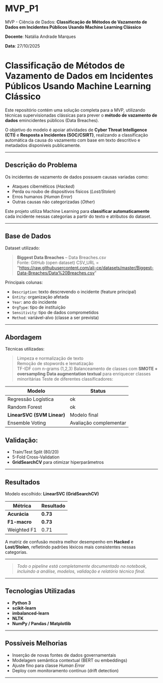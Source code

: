 # MVP_P1
MVP - Ciência de Dados: **Classificação de Métodos de Vazamento de Dados em Incidentes Públicos Usando Machine Learning Clássico**

**Docente**: Natália Andrade Marques

**Data**: 27/10/2025

# Classificação de Métodos de Vazamento de Dados em Incidentes Públicos Usando Machine Learning Clássico

Este repositório contém uma solução completa para a MVP, utilizando técnicas supervisionadas clássicas para prever o **método de vazamento de dados** emincidentes públicos (Data Breaches).

O objetivo do modelo é apoiar atividades de **Cyber Threat Intelligence (CTI)** e **Resposta a Incidentes (SOC/CSIRT)**, realizando a classificação automática da causa do vazamento com base em texto descritivo e metadados disponíveis publicamente.

---

## Descrição do Problema

Os incidentes de vazamento de dados possuem causas variadas como:

- Ataques cibernéticos (*Hacked*)
- Perda ou roubo de dispositivos físicos (*Lost/Stolen*)
- Erros humanos (*Human Error*)
- Outras causas não categorizadas (*Other*)

Este projeto utiliza Machine Learning para **classificar automaticamente** cada incidente nessas categorias a partir do texto e atributos do dataset.

---

## Base de Dados

Dataset utilizado:

> **Biggest Data Breaches** – Data Breaches.csv  
> Fonte: GitHub (open dataset)
> CSV_URL = "https://raw.githubusercontent.com/ali-ce/datasets/master/Biggest-Data-Breaches/Data%20Breaches.csv"

Principais colunas:
- `Description`: texto descrevendo o incidente (feature principal)
- `Entity`: organização afetada
- `Year`: ano do incidente
- `OrgType`: tipo de instituição
- `Sensitivity`: tipo de dados comprometidos
- `Method`: variável-alvo (classe a ser prevista)

---

## Abordagem

Técnicas utilizadas:

> Limpeza e normalização de texto  
> Remoção de stopwords e lematização  
> TF-IDF com n-grams (1,2,3)
> Balanceamento de classes com **SMOTE + oversampling**
> **Data augmentation textual** para enriquecer classes minoritárias
> Teste de diferentes classificadores:

| Modelo | Status |
|--------|--------|
| Regressão Logística | ok |
| Random Forest | ok |
| **LinearSVC (SVM Linear)** |  Modelo final |
| Ensemble Voting | Avaliação complementar |

## Validação:
- Train/Test Split (80/20)
- 5-Fold Cross-Validation
- **GridSearchCV** para otimizar hiperparâmetros

---

## Resultados

Modelo escolhido: **LinearSVC (GridSearchCV)**

| Métrica | Resultado |
|--------|----------|
| **Acurácia** | **0.73** |
| **F1-macro** | **0.73** |
| Weighted F1 | 0.71 |

A matriz de confusão mostra melhor desempenho em **Hacked** e **Lost/Stolen**, refletindo padrões léxicos mais consistentes nessas categorias.

---


> *Todo o pipeline está completamente documentado no notebook, incluindo a análise, modelos, validação e relatório técnico final.*

---

## Tecnologias Utilizadas

- **Python 3**
- **scikit-learn**
- **imbalanced-learn**
- **NLTK**
- **NumPy / Pandas / Matplotlib**

---

## Possíveis Melhorias

- Inserção de novas fontes de dados governamentais
- Modelagem semântica contextual (BERT ou embeddings)
- Ajuste fino para classe *Human Error*
- Deploy com monitoramento contínuo (drift detection)

---


